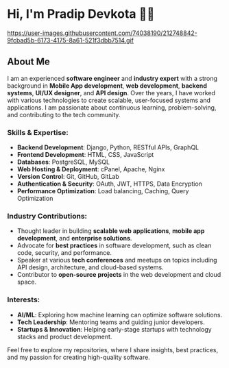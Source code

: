 # Hi, I'm Pradip Devkota 👨‍💻
https://user-images.githubusercontent.com/74038190/212748842-9fcbad5b-6173-4175-8a61-521f3dbb7514.gif
## About Me
I am an experienced **software engineer** and **industry expert** with a strong background in **Mobile App development**, **web development**, **backend systems**, **UI/UX designer**, and **API design**. Over the years, I have worked with various technologies to create scalable, user-focused systems and applications. I am passionate about continuous learning, problem-solving, and contributing to the tech community.

### Skills & Expertise:
- **Backend Development**: Django, Python, RESTful APIs, GraphQL
- **Frontend Development**: HTML, CSS, JavaScript
- **Databases**: PostgreSQL, MySQL
- **Web Hosting & Deployment**: cPanel, Apache, Nginx
- **Version Control**: Git, GitHub, GitLab
- **Authentication & Security**: OAuth, JWT, HTTPS, Data Encryption
- **Performance Optimization**: Load balancing, Caching, Query Optimization

### Industry Contributions:
- Thought leader in building **scalable web applications**, **mobile app development**, and **enterprise solutions**.
- Advocate for **best practices** in software development, such as clean code, security, and performance.
- Speaker at various **tech conferences** and meetups on topics including API design, architecture, and cloud-based systems.
- Contributor to **open-source projects** in the web development and cloud space.

### Interests:
- **AI/ML**: Exploring how machine learning can optimize software solutions.
- **Tech Leadership**: Mentoring teams and guiding junior developers.
- **Startups & Innovation**: Helping early-stage startups with technology stacks and product development.

Feel free to explore my repositories, where I share insights, best practices, and my passion for creating high-quality software.

